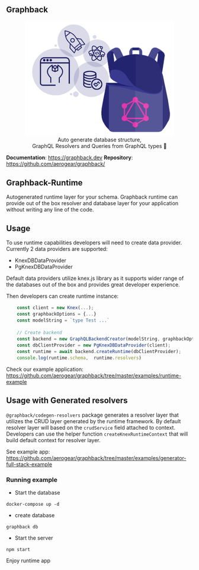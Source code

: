 ## Graphback

<p align="center">
  <img width="400" src="https://github.com/aerogear/graphback/raw/master/website/static/img/graphback.png">
  <br/>
  Auto generate database structure, <br/>
  GraphQL Resolvers and Queries from GraphQL types 🚀
</p>

**Documentation**: https://graphback.dev
**Repository**: https://github.com/aerogear/graphback/

## Graphback-Runtime 

Autogenerated runtime layer for your schema.
Graphback runtime can provide out of the box resolver and database layer for your application
without writing any line of the code.

## Usage

To use runtime capabilities developers will need to create data provider.
Currently 2 data providers are supported:

 - KnexDBDataProvider
 - PgKnexDBDataProvider

Default data providers utilize knex.js library as it supports wider range of the databases out of the box
and provides great developer experience. 

Then developers can create runtime instance:

```ts
    const client = new Knex(...);
    const graphbackOptions = {...}
    const modelString = `type Test ...`
    
    // Create backend
    const backend = new GraphQLBackendCreator(modelString, graphbackOptions);
    const dbClientProvider = new PgKnexDBDataProvider(client);
    const runtime = await backend.createRuntime(dbClientProvider);
    console.log(runtime.schema,  runtime.resolvers)
```    


Check our example application: https://github.com/aerogear/graphback/tree/master/examples/runtime-example 


## Usage with Generated resolvers

`@graphback/codegen-resolvers` package generates a resolver layer that utilizes the CRUD layer generated by the runtime framework.
By default resolver layer will based on the `crudService` field attached to context.
Developers can use the helper function `createKnexRuntimeContext` that will build default context for resolver layer.

See example app:
https://github.com/aerogear/graphback/tree/master/examples/generator-full-stack-example

### Running example

- Start the database
```
docker-compose up -d
```

- create database
```
graphback db
```
- Start the server
```
npm start
```

Enjoy runtime app
